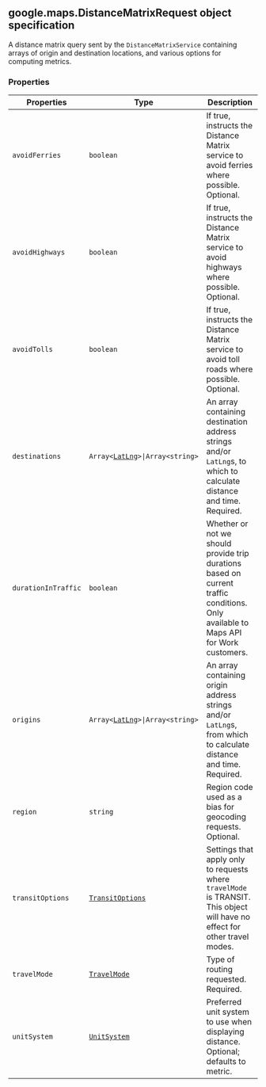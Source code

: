 <h2 id="DistanceMatrixRequest">
google.maps.DistanceMatrixRequest
object specification
</h2><p>A distance matrix query sent by the <code>DistanceMatrixService</code> containing arrays of origin and destination locations, and various options for computing metrics.</p><h3 id="devsite_header_145">Properties</h3><table summary="interface DistanceMatrixRequest - Properties" width="100%">
<thead>
<tr><th>Properties</th>
<th>Type</th>
<th>Description</th>
</tr></thead>
<tbody>
<tr>
<td><code>avoidFerries</code></td>
<td><code>boolean</code></td>
<td>If true, instructs the Distance Matrix service to avoid ferries where possible. Optional.</td>
</tr>
<tr>
<td><code>avoidHighways</code></td>
<td><code>boolean</code></td>
<td>If true, instructs the Distance Matrix service to avoid highways where possible. Optional.</td>
</tr>
<tr>
<td><code>avoidTolls</code></td>
<td><code>boolean</code></td>
<td>If true, instructs the Distance Matrix service to avoid toll roads where possible. Optional.</td>
</tr>
<tr>
<td><code>destinations</code></td>
<td><code>Array&lt;<a href="https://github.com/amenadiel/google-maps-documentation/blob/master/docs/google.maps.LatLng.md">LatLng</a>&gt;|Array&lt;string&gt;</code></td>
<td>An array containing destination address strings and/or <code>LatLng</code>s, to which to calculate distance and time. Required.</td>
</tr>
<tr>
<td><code>durationInTraffic</code></td>
<td><code>boolean</code></td>
<td>Whether or not we should provide trip durations based on current traffic conditions. Only available to Maps API for Work customers.</td>
</tr>
<tr>
<td><code>origins</code></td>
<td><code>Array&lt;<a href="https://github.com/amenadiel/google-maps-documentation/blob/master/docs/google.maps.LatLng.md">LatLng</a>&gt;|Array&lt;string&gt;</code></td>
<td>An array containing origin address strings and/or <code>LatLng</code>s, from which to calculate distance and time. Required.</td>
</tr>
<tr>
<td><code>region</code></td>
<td><code>string</code></td>
<td>Region code used as a bias for geocoding requests. Optional.</td>
</tr>
<tr>
<td><code>transitOptions</code></td>
<td><code><a href="https://github.com/amenadiel/google-maps-documentation/blob/master/docs/google.maps.TransitOptions.md">TransitOptions</a></code></td>
<td>Settings that apply only to requests where <code>travelMode</code> is TRANSIT. This object will have no effect for other travel modes.</td>
</tr>
<tr>
<td><code>travelMode</code></td>
<td><code><a href="https://github.com/amenadiel/google-maps-documentation/blob/master/docs/google.maps.TravelMode.md">TravelMode</a></code></td>
<td>Type of routing requested. Required.</td>
</tr>
<tr>
<td><code>unitSystem</code></td>
<td><code><a href="https://github.com/amenadiel/google-maps-documentation/blob/master/docs/google.maps.UnitSystem.md">UnitSystem</a></code></td>
<td>Preferred unit system to use when displaying distance. Optional; defaults to metric.</td>
</tr>
</tbody>
</table>